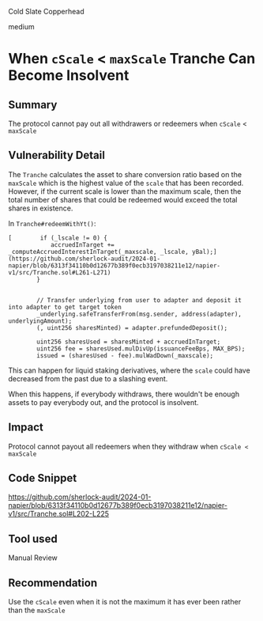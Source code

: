 Cold Slate Copperhead

medium

# When `cScale` < `maxScale` Tranche Can Become Insolvent

## Summary

The protocol cannot pay out all withdrawers or redeemers when `cScale` < `maxScale`

## Vulnerability Detail

The `Tranche` calculates the asset to share conversion ratio based on the `maxScale` which is the highest value of the `scale` that has been recorded. However, if the current scale is lower than the maximum scale, then the total number of shares that could be redeemed would exceed the total shares in existence.


In `Tranche#redeemWithYt()`:

```solidity
[        if (_lscale != 0) {
            accruedInTarget += _computeAccruedInterestInTarget(_maxscale, _lscale, yBal);](https://github.com/sherlock-audit/2024-01-napier/blob/6313f34110b0d12677b389f0ecb3197038211e12/napier-v1/src/Tranche.sol#L261-L271)
        }


        // Transfer underlying from user to adapter and deposit it into adapter to get target token
        _underlying.safeTransferFrom(msg.sender, address(adapter), underlyingAmount);
        (, uint256 sharesMinted) = adapter.prefundedDeposit();

        uint256 sharesUsed = sharesMinted + accruedInTarget;
        uint256 fee = sharesUsed.mulDivUp(issuanceFeeBps, MAX_BPS);
        issued = (sharesUsed - fee).mulWadDown(_maxscale);
```

This can happen for liquid staking derivatives, where the `scale` could have decreased from the past due to a slashing event. 

When this happens, if everybody withdraws, there wouldn't be enough assets to pay everybody out, and the protocol is insolvent.


## Impact

Protocol cannot payout all redeemers when they withdraw when `cScale < maxScale`

## Code Snippet

https://github.com/sherlock-audit/2024-01-napier/blob/6313f34110b0d12677b389f0ecb3197038211e12/napier-v1/src/Tranche.sol#L202-L225

## Tool used

Manual Review

## Recommendation

Use the `cScale` even when it is not the maximum it has ever been rather than the `maxScale`
